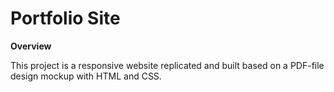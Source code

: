 # Portfolio Site

**Overview**

This project is a responsive website replicated and built based on a PDF-file design mockup with HTML and CSS.
